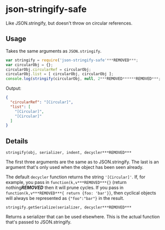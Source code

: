 # json-stringify-safe

Like JSON.stringify, but doesn't throw on circular references.

## Usage

Takes the same arguments as `JSON.stringify`.

```javascript
var stringify = require('json-stringify-safe'***REMOVED***;
var circularObj = {};
circularObj.circularRef = circularObj;
circularObj.list = [ circularObj, circularObj ];
console.log(stringify(circularObj, null, 2***REMOVED******REMOVED***;
```

Output:

```json
{
  "circularRef": "[Circular]",
  "list": [
    "[Circular]",
    "[Circular]"
  ]
}
```

## Details

```
stringify(obj, serializer, indent, decycler***REMOVED***
```

The first three arguments are the same as to JSON.stringify.  The last
is an argument that's only used when the object has been seen already.

The default `decycler` function returns the string `'[Circular]'`.
If, for example, you pass in `function(k,v***REMOVED***{}` (return nothing***REMOVED*** then it
will prune cycles.  If you pass in `function(k,v***REMOVED***{ return {foo: 'bar'}}`,
then cyclical objects will always be represented as `{"foo":"bar"}` in
the result.

```
stringify.getSerialize(serializer, decycler***REMOVED***
```

Returns a serializer that can be used elsewhere.  This is the actual
function that's passed to JSON.stringify.
